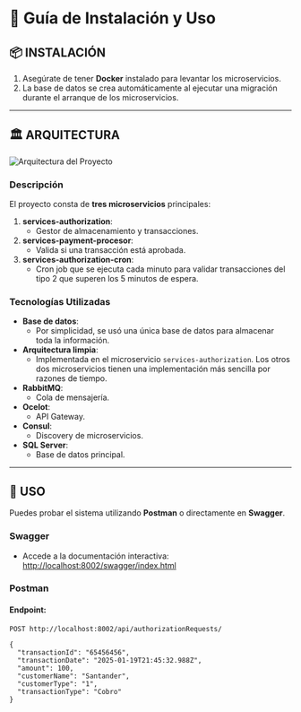 # 🚀 **Guía de Instalación y Uso**

## 📦 **INSTALACIÓN**
1. Asegúrate de tener **Docker** instalado para levantar los microservicios.
2. La base de datos se crea automáticamente al ejecutar una migración durante el arranque de los microservicios.

---

## 🏛️ **ARQUITECTURA**

![Arquitectura del Proyecto](https://github.com/user-attachments/assets/f600d03b-b241-4946-bf42-9beaa8ee857f)

### Descripción
El proyecto consta de **tres microservicios** principales:
1. **services-authorization**: 
   - Gestor de almacenamiento y transacciones.
2. **services-payment-procesor**: 
   - Valida si una transacción está aprobada.
3. **services-authorization-cron**: 
   - Cron job que se ejecuta cada minuto para validar transacciones del tipo 2 que superen los 5 minutos de espera.

### Tecnologías Utilizadas
- **Base de datos**: 
  - Por simplicidad, se usó una única base de datos para almacenar toda la información.
- **Arquitectura limpia**: 
  - Implementada en el microservicio `services-authorization`. Los otros dos microservicios tienen una implementación más sencilla por razones de tiempo.
- **RabbitMQ**: 
  - Cola de mensajería.
- **Ocelot**: 
  - API Gateway.
- **Consul**: 
  - Discovery de microservicios.
- **SQL Server**: 
  - Base de datos principal.

---

## 🔧 **USO**

Puedes probar el sistema utilizando **Postman** o directamente en **Swagger**.

### **Swagger**
- Accede a la documentación interactiva:
  [http://localhost:8002/swagger/index.html](http://localhost:8002/swagger/index.html)

### **Postman**
#### Endpoint: 
```http
POST http://localhost:8002/api/authorizationRequests/

{
  "transactionId": "65456456", 
  "transactionDate": "2025-01-19T21:45:32.988Z",
  "amount": 100,
  "customerName": "Santander",
  "customerType": "1", 
  "transactionType": "Cobro"
}

